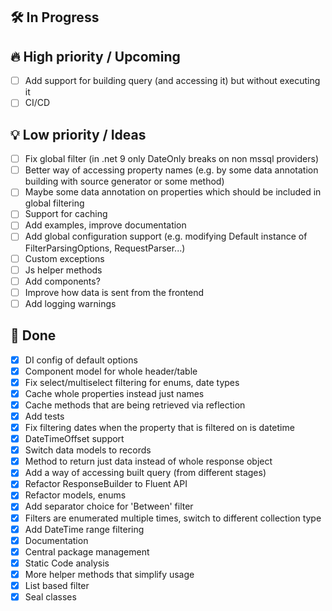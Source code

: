 ## 🛠 In Progress


## 🔥 High priority / Upcoming

  - [ ] Add support for building query (and accessing it) but without executing it
  - [ ] CI/CD

## 💡 Low priority / Ideas

  - [ ] Fix global filter (in .net 9 only DateOnly breaks on non mssql providers)
  - [ ] Better way of accessing property names (e.g. by some data annotation building with source generator or some method)
  - [ ] Maybe some data annotation on properties which should be included in global filtering
  - [ ] Support for caching
  - [ ] Add examples, improve documentation
  - [ ] Add global configuration support (e.g. modifying Default instance of FilterParsingOptions, RequestParser...)
  - [ ] Custom exceptions
  - [ ] Js helper methods
  - [ ] Add components?
  - [ ] Improve how data is sent from the frontend
  - [ ] Add logging warnings

## 🧹 Done

  - [x] DI config of default options
  - [x] Component model for whole header/table
  - [x] Fix select/multiselect filtering for enums, date types
  - [x] Cache whole properties instead just names
  - [x] Cache methods that are being retrieved via reflection
  - [x] Add tests
  - [x] Fix filtering dates when the property that is filtered on is datetime
  - [x] DateTimeOffset support
  - [x] Switch data models to records
  - [x] Method to return just data instead of whole response object
  - [x] Add a way of accessing built query (from different stages)
  - [x] Refactor ResponseBuilder to Fluent API
  - [x] Refactor models, enums
  - [x] Add separator choice for 'Between' filter
  - [x] Filters are enumerated multiple times, switch to different collection type
  - [x] Add DateTime range filtering
  - [x] Documentation
  - [x] Central package management
  - [x] Static Code analysis
  - [x] More helper methods that simplify usage
  - [x] List based filter
  - [x] Seal classes
